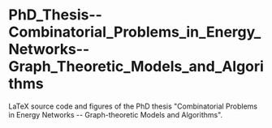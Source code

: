 # PhD_Thesis--Combinatorial_Problems_in_Energy_Networks--Graph_Theoretic_Models_and_Algorithms
LaTeX source code and figures of the PhD thesis "Combinatorial Problems in Energy Networks -- Graph-theoretic Models and Algorithms".
